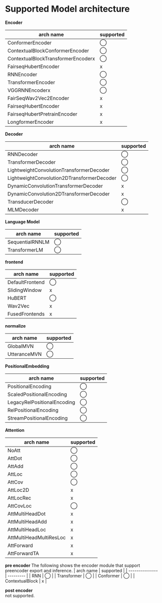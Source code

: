 # Supported Model architecture

**Encoder**

| arch name                          | supported |
| ---------------------------------- | --------- |
| ConformerEncoder                   | ◯         |
| ContextualBlockConformerEncoder    | ◯         |
| ContextualBlockTransformerEncoderx | ◯         |
| FairseqHubertEncoder               | x         |
| RNNEncoder                         | ◯         |
| TransformerEncoder                 | ◯         |
| VGGRNNEncoderx                     | ◯         |
| FairSeqWav2Vec2Encoder             | x         |
| FairseqHubertEncoder               | x         |
| FairseqHubertPretrainEncoder       | x         |
| LongformerEncoder                  | x         |

**Decoder**

| arch name                                  | supported |
| ------------------------------------------ | --------- |
| RNNDecoder                                 | ◯         |
| TransformerDecoder                         | ◯         |
| LightweightConvolutionTransformerDecoder   | ◯         |
| LightweightConvolution2DTransformerDecoder | ◯         |
| DynamicConvolutionTransformerDecoder       | x         |
| DynamicConvolution2DTransformerDecoder     | x         |
| TransducerDecoder                          | ◯         |
| MLMDecoder                                 | x         |

**Language Model**

| arch name       | supported |
| --------------- | --------- |
| SequentialRNNLM | ◯         |
| TransformerLM   | ◯         |

**frontend**

| arch name       | supported |
| --------------- | --------- |
| DefaultFrontend | ◯         |
| SlidingWindow   | x         |
| HuBERT          | ◯         |
| Wav2Vec         | x         |
| FusedFrontends  | x         |

**normalize**

| arch name    | supported |
| ------------ | --------- |
| GlobalMVN    | ◯         |
| UtteranceMVN | ◯         |

**PositionalEmbedding**

| arch name                   | supported |
| --------------------------- | --------- |
| PositionalEncoding          | ◯         |
| ScaledPositionalEncoding    | ◯         |
| LegacyRelPositionalEncoding | ◯         |
| RelPositionalEncoding       | ◯         |
| StreamPositionalEncoding    | ◯         |

**Attention**

| arch name               | supported |
| ----------------------- | --------- |
| NoAtt                   | ◯         |
| AttDot                  | ◯         |
| AttAdd                  | ◯         |
| AttLoc                  | ◯         |
| AttCov                  | ◯         |
| AttLoc2D                | x         |
| AttLocRec               | x         |
| AttCovLoc               | ◯         |
| AttMultiHeadDot         | x         |
| AttMultiHeadAdd         | x         |
| AttMultiHeadLoc         | x         |
| AttMultiHeadMultiResLoc | x         |
| AttForward              | x         |
| AttForwardTA            | x         |

**pre encoder**
The following shows the encoder module that support preencoder export and inference.
| arch name       | supported |
| --------------- | --------- |
| RNN             | ◯         |
| Transformer     | ◯         |
| Conformer       | ◯         |
| ContextualBlock | x         |

**post encoder**  
not supported.
